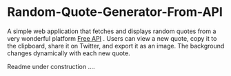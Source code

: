 # Random-Quote-Generator-From-API

A simple web application that fetches and displays random quotes from a very wonderful platform [Free API](https://freeapi.app/) . Users can view a new quote, copy it to the clipboard, share it on Twitter, and export it as an image. The background changes dynamically with each new quote.


Readme under construction ....
